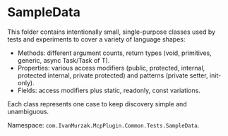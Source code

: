 # SampleData

This folder contains intentionally small, single-purpose classes used by tests and experiments to cover a variety of language shapes:

- Methods: different argument counts, return types (void, primitives, generic, async Task/Task of T).
- Properties: various access modifiers (public, protected, internal, protected internal, private protected) and patterns (private setter, init-only).
- Fields: access modifiers plus static, readonly, const variations.

Each class represents one case to keep discovery simple and unambiguous.

Namespace: `com.IvanMurzak.McpPlugin.Common.Tests.SampleData`.
